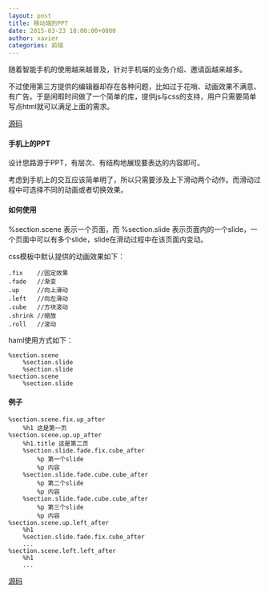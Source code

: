 ```yaml
---
layout: post
title: 移动端的PPT
date: 2015-03-23 18:00:00+0800
author: xavier
categories: 前端
---
```


随着智能手机的使用越来越普及，针对手机端的业务介绍、邀请函越来越多。

不过使用第三方提供的编辑器却存在各种问题，比如过于花哨、动画效果不满意、有广告。于是闲暇时间做了一个简单的库，提供js与css的支持，用户只需要简单写点html就可以满足上面的需求。

[源码](https://github.com/xavierliang/sectionSlide)

#### 手机上的PPT

设计思路源于PPT，有层次、有结构地展现要表达的内容即可。

考虑到手机上的交互应该简单明了，所以只需要涉及上下滑动两个动作。而滑动过程中可选择不同的动画或者切换效果。

#### 如何使用

%section.scene 表示一个页面，而 %section.slide 表示页面内的一个slide，一个页面中可以有多个slide，slide在滑动过程中在该页面内变动。

css模板中默认提供的动画效果如下：

    .fix    //固定效果
    .fade   //渐变
    .up     //向上滑动
    .left   //向左滑动
    .cube   //方块滚动
    .shrink //缩放
    .roll   //滚动

haml使用方式如下：

    %section.scene
        %section.slide
        %section.slide
    %section.scene
        %section.slide

#### 例子

    %section.scene.fix.up_after
        %h1 这是第一页
    %section.scene.up.up_after
        %h1.title 这是第二页
        %section.slide.fade.fix.cube_after
            %p 第一个slide
            %p 内容
        %section.slide.fade.cube.cube_after
            %p 第二个slide
            %p 内容
        %section.slide.fade.cube.cube_after
            %p 第三个slide
            %p 内容
    %section.scene.up.left_after
        %h1
        %section.slide.fade.fix.cube_after
        ...
    %section.scene.left.left_after
        %h1
        ...

[源码](https://github.com/xavierliang/sectionSlide)
